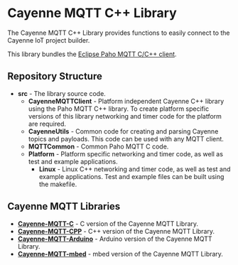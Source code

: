 # Cayenne MQTT C++ Library
The Cayenne MQTT C++ Library provides functions to easily connect to the Cayenne IoT project builder.

This library bundles the [Eclipse Paho MQTT C/C++ client](https://github.com/eclipse/paho.mqtt.embedded-c).

## Repository Structure
- **src** - The library source code.
  - **CayenneMQTTClient** - Platform independent Cayenne C++ library using the Paho MQTT C++ library. To create platform specific versions of this library networking and timer code for the platform are required.
  - **CayenneUtils** - Common code for creating and parsing Cayenne topics and payloads. This code can be used with any MQTT client.
  - **MQTTCommon** - Common Paho MQTT C code.
  - **Platform** - Platform specific networking and timer code, as well as test and example applications.
    - **Linux** - Linux C++ networking and timer code, as well as test and example applications. Test and example files can be built using the makefile.
    
## Cayenne MQTT Libraries
- **[Cayenne-MQTT-C](https://github.com/myDevicesIoT/Cayenne-MQTT-C)** - C version of the Cayenne MQTT Library.
- **[Cayenne-MQTT-CPP](https://github.com/myDevicesIoT/Cayenne-MQTT-CPP)** - C++ version of the Cayenne MQTT Library.
- **[Cayenne-MQTT-Arduino](https://github.com/myDevicesIoT/Cayenne-MQTT-Arduino)** - Arduino version of the Cayenne MQTT Library.
- **[Cayenne-MQTT-mbed](https://github.com/myDevicesIoT/Cayenne-MQTT-mbed)** - mbed version of the Cayenne MQTT Library.
